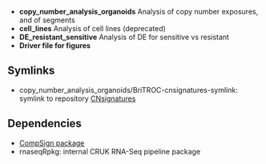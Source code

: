 - **copy_number_analysis_organoids** Analysis of copy number exposures, and of segments
- **cell_lines** Analysis of cell lines (deprecated)
- **DE_resistant_sensitive** Analysis of DE for sensitive vs resistant
- **Driver file for figures**

## Symlinks
- copy_number_analysis_organoids/BriTROC-cnsignatures-symlink: symlink to repository [CNsignatures](https://bitbucket.org/britroc/cnsignatures/src/master/)

## Dependencies
- [CompSign package](https://github.com/lm687/CompSign)
- rnaseqRpkg: internal CRUK RNA-Seq pipeline package
